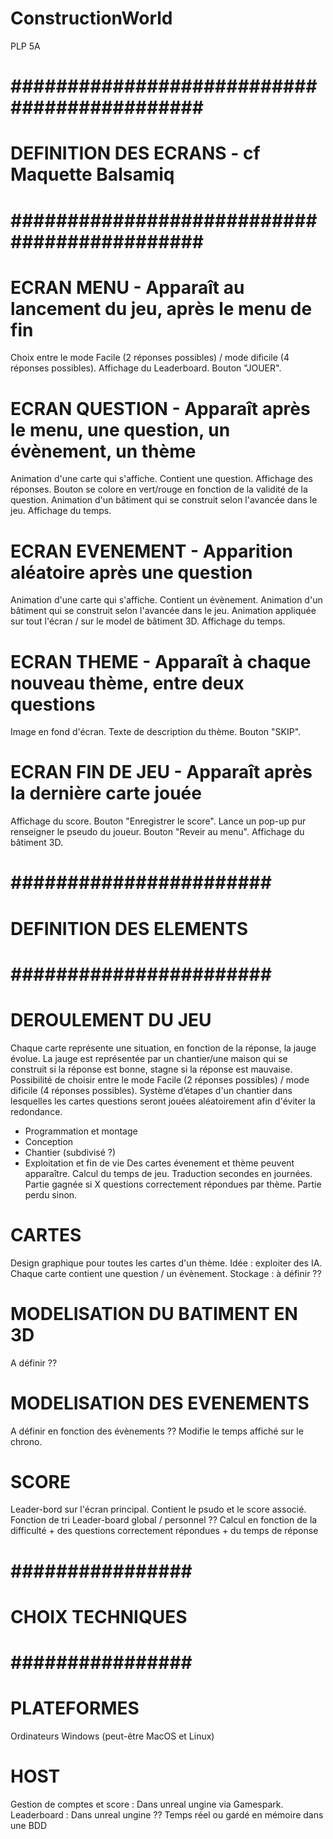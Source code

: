 # ConstructionWorld
PLP 5A

# ############################################ #
# DEFINITION DES ECRANS - cf Maquette Balsamiq #
# ############################################ #

# ECRAN MENU - Apparaît au lancement du jeu, après le menu de fin
Choix entre le mode Facile (2 réponses possibles) / mode dificile (4 réponses possibles).
Affichage du Leaderboard.
Bouton "JOUER".

# ECRAN QUESTION - Apparaît après le menu, une question, un évènement, un thème
Animation d'une carte qui s'affiche. Contient une question.
Affichage des réponses. Bouton se colore en vert/rouge en fonction de la validité de la question.
Animation d'un bâtiment qui se construit selon l'avancée dans le jeu.
Affichage du temps.

# ECRAN EVENEMENT - Apparition aléatoire après une question
Animation d'une carte qui s'affiche. Contient un évènement.
Animation d'un bâtiment qui se construit selon l'avancée dans le jeu.
Animation appliquée sur tout l'écran / sur le model de bâtiment 3D.
Affichage du temps.

# ECRAN THEME - Apparaît à chaque nouveau thème, entre deux questions
Image en fond d'écran.
Texte de description du thème.
Bouton "SKIP".

# ECRAN FIN DE JEU - Apparaît après la dernière carte jouée
Affichage du score.
Bouton "Enregistrer le score". Lance un pop-up pur renseigner le pseudo du joueur.
Bouton "Reveir au menu".
Affichage du bâtiment 3D.


# ####################### #
# DEFINITION DES ELEMENTS #
# ####################### #

# DEROULEMENT DU JEU
Chaque carte représente une situation, en fonction de la réponse, la jauge évolue.
La jauge est représentée par un chantier/une maison qui se construit si la réponse est bonne, stagne si la réponse est mauvaise.
Possibilité de choisir entre le mode Facile (2 réponses possibles) / mode dificile (4 réponses possibles).
Système d’étapes d'un chantier dans lesquelles les cartes questions seront jouées aléatoirement afin d'éviter la redondance. 
- Programmation et montage
- Conception
- Chantier (subdivisé ?)
- Exploitation et fin de vie
Des cartes évenement et thème peuvent apparaître.
Calcul du temps de jeu. Traduction secondes en journées.
Partie gagnée si X questions correctement répondues par thème. Partie perdu sinon.

# CARTES
Design graphique pour toutes les cartes d'un thème. Idée : exploiter des IA.
Chaque carte contient une question / un évènement.
Stockage : à définir ??

# MODELISATION DU BATIMENT EN 3D
A définir ??

# MODELISATION DES EVENEMENTS
A définir en fonction des évènements ??
Modifie le temps affiché sur le chrono.

# SCORE
Leader-bord sur l'écran principal. Contient le psudo et le score associé.
Fonction de tri Leader-board global / personnel ??
Calcul en fonction de la difficulté + des questions correctement répondues + du temps de réponse

# ################ #
# CHOIX TECHNIQUES #
# ################ #

# PLATEFORMES
Ordinateurs Windows (peut-être MacOS et Linux)

# HOST
Gestion de comptes et score : Dans unreal ungine via Gamespark.
Leaderboard : Dans unreal ungine ?? Temps réel ou gardé en mémoire dans une BDD